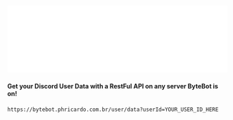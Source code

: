![Logo BotByte Image](/.github/BYTEBOT.png "ByteBot")

#### Get your Discord User Data with a RestFul API on any server ByteBot is on!
``https://bytebot.phricardo.com.br/user/data?userId=YOUR_USER_ID_HERE``
